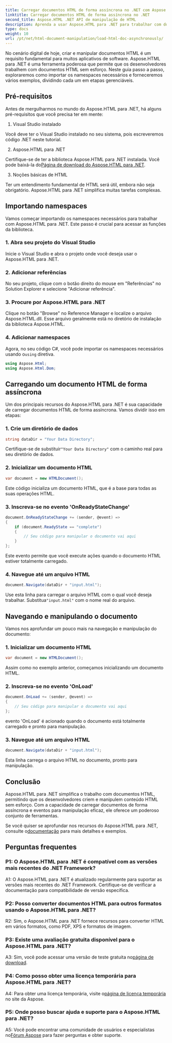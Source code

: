 ```yaml
---
title: Carregar documentos HTML de forma assíncrona no .NET com Aspose.HTML
linktitle: Carregar documentos HTML de forma assíncrona no .NET
second_title: Aspose.HTML .NET API de manipulação de HTML
description: Aprenda a usar Aspose.HTML para .NET para trabalhar com documentos HTML. Guia passo a passo com exemplos e FAQs para desenvolvedores.
type: docs
weight: 10
url: /pt/net/html-document-manipulation/load-html-doc-asynchronously/
---
```


No cenário digital de hoje, criar e manipular documentos HTML é um requisito fundamental para muitos aplicativos de software. Aspose.HTML para .NET é uma ferramenta poderosa que permite que os desenvolvedores trabalhem com documentos HTML sem esforço. Neste guia passo a passo, exploraremos como importar os namespaces necessários e forneceremos vários exemplos, dividindo cada um em etapas gerenciáveis.

## Pré-requisitos

Antes de mergulharmos no mundo do Aspose.HTML para .NET, há alguns pré-requisitos que você precisa ter em mente:

1. Visual Studio instalado

Você deve ter o Visual Studio instalado no seu sistema, pois escreveremos código .NET neste tutorial.

2. Aspose.HTML para .NET

 Certifique-se de ter a biblioteca Aspose.HTML para .NET instalada. Você pode baixá-la do[Página de download do Aspose.HTML para .NET](https://releases.aspose.com/html/net/).

3. Noções básicas de HTML

Ter um entendimento fundamental de HTML será útil, embora não seja obrigatório. Aspose.HTML para .NET simplifica muitas tarefas complexas.

## Importando namespaces

Vamos começar importando os namespaces necessários para trabalhar com Aspose.HTML para .NET. Este passo é crucial para acessar as funções da biblioteca.

### 1. Abra seu projeto do Visual Studio

Inicie o Visual Studio e abra o projeto onde você deseja usar o Aspose.HTML para .NET.

### 2. Adicionar referências

No seu projeto, clique com o botão direito do mouse em "Referências" no Solution Explorer e selecione "Adicionar referência".

### 3. Procure por Aspose.HTML para .NET

Clique no botão "Browse" no Reference Manager e localize o arquivo Aspose.HTML.dll. Esse arquivo geralmente está no diretório de instalação da biblioteca Aspose.HTML.

### 4. Adicionar namespaces

 Agora, no seu código C#, você pode importar os namespaces necessários usando o`using` diretiva.

```csharp
using Aspose.Html;
using Aspose.Html.Dom;
```

## Carregando um documento HTML de forma assíncrona

Um dos principais recursos do Aspose.HTML para .NET é sua capacidade de carregar documentos HTML de forma assíncrona. Vamos dividir isso em etapas:

### 1. Crie um diretório de dados

```csharp
string dataDir = "Your Data Directory";
```

 Certifique-se de substituir`"Your Data Directory"` com o caminho real para seu diretório de dados.

### 2. Inicializar um documento HTML

```csharp
var document = new HTMLDocument();
```

Este código inicializa um documento HTML, que é a base para todas as suas operações HTML.

### 3. Inscreva-se no evento 'OnReadyStateChange'

```csharp
document.OnReadyStateChange += (sender, @event) =>
{
    if (document.ReadyState == "complete")
    {
        // Seu código para manipular o documento vai aqui
    }
};
```

Este evento permite que você execute ações quando o documento HTML estiver totalmente carregado.

### 4. Navegue até um arquivo HTML

```csharp
document.Navigate(dataDir + "input.html");
```

 Use esta linha para carregar o arquivo HTML com o qual você deseja trabalhar. Substitua`"input.html"` com o nome real do arquivo.

## Navegando e manipulando o documento

Vamos nos aprofundar um pouco mais na navegação e manipulação do documento:

### 1. Inicializar um documento HTML

```csharp
var document = new HTMLDocument();
```

Assim como no exemplo anterior, começamos inicializando um documento HTML.

### 2. Inscreva-se no evento 'OnLoad'

```csharp
document.OnLoad += (sender, @event) =>
{
    // Seu código para manipular o documento vai aqui
};
```

evento 'OnLoad' é acionado quando o documento está totalmente carregado e pronto para manipulação.

### 3. Navegue até um arquivo HTML

```csharp
document.Navigate(dataDir + "input.html");
```

Esta linha carrega o arquivo HTML no documento, pronto para manipulação.

## Conclusão

Aspose.HTML para .NET simplifica o trabalho com documentos HTML, permitindo que os desenvolvedores criem e manipulem conteúdo HTML sem esforço. Com a capacidade de carregar documentos de forma assíncrona e eventos para manipulação eficaz, ele oferece um poderoso conjunto de ferramentas.

 Se você quiser se aprofundar nos recursos do Aspose.HTML para .NET, consulte o[documentação](https://reference.aspose.com/html/net/) para mais detalhes e exemplos.

## Perguntas frequentes

### P1: O Aspose.HTML para .NET é compatível com as versões mais recentes do .NET Framework?

A1: O Aspose.HTML para .NET é atualizado regularmente para suportar as versões mais recentes do .NET Framework. Certifique-se de verificar a documentação para compatibilidade de versão específica.

### P2: Posso converter documentos HTML para outros formatos usando o Aspose.HTML para .NET?

R2: Sim, o Aspose.HTML para .NET fornece recursos para converter HTML em vários formatos, como PDF, XPS e formatos de imagem.

### P3: Existe uma avaliação gratuita disponível para o Aspose.HTML para .NET?

 A3: Sim, você pode acessar uma versão de teste gratuita no[página de download](https://releases.aspose.com/).

### P4: Como posso obter uma licença temporária para Aspose.HTML para .NET?

 A4: Para obter uma licença temporária, visite o[página de licença temporária](https://purchase.aspose.com/temporary-license/) no site da Aspose.

### P5: Onde posso buscar ajuda e suporte para o Aspose.HTML para .NET?

 A5: Você pode encontrar uma comunidade de usuários e especialistas no[Fórum Aspose](https://forum.aspose.com/) para fazer perguntas e obter suporte.